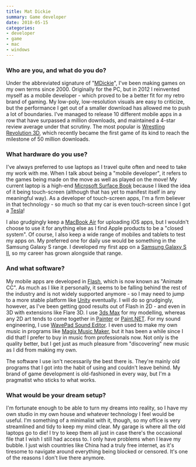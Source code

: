 ```yaml
---
title: Mat Dickie
summary: Game developer
date: 2018-05-15
categories:
- developer
- game
- mac
- windows
---
```


### Who are you, and what do you do?

Under the abbreviated signature of "[MDickie](http://www.mdickie.com/ "Mat's website.")", I've been making games on my own terms since 2000. Originally for the PC, but in 2012 I reinvented myself as a mobile developer - which proved to be a better fit for my retro brand of gaming. My low-poly, low-resolution visuals are easy to criticize, but the performance I get out of a smaller download has allowed me to push a lot of boundaries. I've managed to release 10 different mobile apps in a row that have surpassed a million downloads, and maintained a 4-star review average under that scrutiny. The most popular is [Wrestling Revolution 3D][wrestling-revolution-3d-android], which recently became the first game of its kind to reach the milestone of 50 million downloads.

### What hardware do you use?

I've always preferred to use laptops as I travel quite often and need to take my work with me. When I talk about being a "mobile developer", it refers to the games being made on the move as well as played on the move! My current laptop is a high-end [Microsoft Surface Book][surface-book] because I liked the idea of it being touch-screen (although that has yet to manifest itself in any meaningful way). As a developer of touch-screen apps, I'm a firm believer in that technology - so much so that my car is even touch-screen since I got a [Tesla][model-x]!

I also grudgingly keep a [MacBook Air][macbook-air] for uploading iOS apps, but I wouldn't choose to use it for anything else as I find Apple products to be a "closed system". Of course, I also keep a wide range of mobiles and tablets to test my apps on. My preferred one for daily use would be something in the Samsung Galaxy S range. I developed my first app on a [Samsung Galaxy S II][galaxy-s-ii], so my career has grown alongside that range.

### And what software?

My mobile apps are developed in [Flash][], which is now known as "Animate CC". As much as I like it personally, it seems to be falling behind the rest of the industry and is not widely supported anymore - so I may need to jump to a more stable platform like [Unity][] eventually. I will do so grudgingly, however, as I've been getting good results out of Flash in 2D - and even in 3D with extensions like Flare 3D. I use [3ds Max][3ds-max] for my modelling, whereas any 2D art tends to come together in [Painter][] or [Paint.NET][]. For my sound engineering, I use [WavePad Sound Editor][wavepad]. I even used to make my own music in programs like [Magix Music Maker][music-maker], but it has been a while since I did that! I prefer to buy in music from professionals now. Not only is the quality better, but I get just as much pleasure from "discovering" new music as I did from making my own.

The software I use isn't necessarily the best there is. They're mainly old programs that I got into the habit of using and couldn't leave behind. My brand of game development is old-fashioned in every way, but I'm a pragmatist who sticks to what works.

### What would be your dream setup?

I'm fortunate enough to be able to turn my dreams into reality, so I have my own studio in my own house and whatever technology I feel would be useful. I'm something of a minimalist with it, though, so my office is very streamlined and tidy to keep my mind clear. My garage is where all the old laptops go to die! I try to keep them all just in case there's the occasional file that I wish I still had access to. I only have problems when I leave my bubble. I just wish countries like China had a truly free internet, as it's tiresome to navigate around everything being blocked or censored. It's one of the reasons I don't live there anymore.

[3ds-max]: https://www.autodesk.com/products/3ds-max/overview "3D modelling and animation software."
[flash]: https://en.wikipedia.org/wiki/Adobe_Flash "A software and animation editor."
[galaxy-s-ii]: https://www.samsung.com/global/microsite/galaxys2/html/ "A smartphone."
[macbook-air]: https://www.apple.com/macbook-air/ "A very thin laptop."
[model-x]: https://en.wikipedia.org/wiki/Tesla_Model_X "An electric car."
[music-maker]: https://en.wikipedia.org/wiki/Magix_Music_Maker "A digital music editor."
[paint.net]: https://www.getpaint.net/index.html "An image editor for Windows."
[painter]: https://www.painterartist.com/en/product/paint-program/ "Digital art software."
[surface-book]: https://www.microsoft.com/en-us/surface/devices/surface-book/overview "A 13.5 inch laptop/tablet device."
[unity]: https://unity3d.com/unity/ "A cross-platform game development tool."
[wavepad]: https://www.nch.com.au/wavepad/index.html "Audio editing software for the Mac."
[wrestling-revolution-3d-android]: https://play.google.com/store/apps/details?id=air.WR3DFree "A wrestling game."
